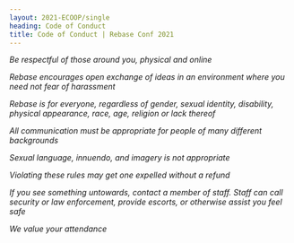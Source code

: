 ```yaml
---
layout: 2021-ECOOP/single
heading: Code of Conduct
title: Code of Conduct | Rebase Conf 2021
---
```


_Be respectful of those around you, physical and online_

_Rebase encourages open exchange of ideas in an environment where
you need not fear of harassment_

_Rebase is for everyone, regardless of gender, sexual identity,
disability, physical appearance, race, age, religion or lack thereof_

_All communication must be appropriate for people of many different
backgrounds_

_Sexual language, innuendo, and imagery is not appropriate_

_Violating these rules may get one expelled without a refund_

_If you see something untowards, contact a member of staff.  Staff can call
security or law enforcement, provide escorts, or otherwise assist you feel
safe_

_We value your attendance_

